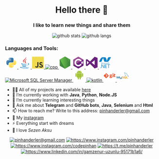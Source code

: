 <h1 align="center">Hello there 👋</h1>
<h3 align="center">I like to learn new things and share them</h3>

<p align="center">
	<img src="https://github-readme-stats.vercel.app/api/top-langs/?username=pinhanderler&layout=compact&hide_border=true&theme=tokyonight" alt="github stats"/>
	<img src="https://github-readme-stats.vercel.app/api?username=pinhanderler&show_icons=true&count_private=truet&hide_border=true&theme=tokyonight" alt="github langs"/>
</p>
<h3 align="left">Languages and Tools:</h3>
<p align="left"> 
   <a href="https://www.python.org" target="_blank"> <img src="https://raw.githubusercontent.com/devicons/devicon/master/icons/python/python-original.svg" alt="python" width="40" height="40"/> </a> 
  <a href="https://www.java.org" target="_blank"> <img src="https://raw.githubusercontent.com/devicons/devicon/master/icons/java/java-original.svg" alt="java" width="40" height="40"/> </a> 
  <a href="https://www.javascript.org" target="_blank"> <img src="https://raw.githubusercontent.com/devicons/devicon/master/icons/javascript/javascript-original.svg" alt="javascript" width="40" height="40"/> </a> 
<a href="https://www.cpp.org" target="_blank"> <img src="https://raw.githubusercontent.com/devicons/devicon/master/icons/cpp/cpp-original.svg" alt="cpp" width="40" height="40"/> </a> 	
<a href="https://www.nodejs.org" target="_blank"> <img src="https://raw.githubusercontent.com/devicons/devicon/master/icons/nodejs/nodejs-original.svg" alt="nodejs" width="40" height="40"/> </a> 	
<a href="https://docs.microsoft.com/en-us/dotnet/csharp/" target="_blank"> <img src="https://raw.githubusercontent.com/devicons/devicon/master/icons/csharp/csharp-original.svg" alt="csharp" width="40" height="40"/> </a>
  <a href="https://visualstudio.microsoft.com/" target="_blank"> <img src="https://raw.githubusercontent.com/devicons/devicon/master/icons/visualstudio/visualstudio-plain.svg" alt="visual studio" width="40" height="40"/> </a>
  <a href="https://docs.microsoft.com/en-us/dotnet/" target="_blank"> <img src="https://raw.githubusercontent.com/devicons/devicon/master/icons/dot-net/dot-net-plain-wordmark.svg" alt=".Net" width="40" height="40"/> </a>
  <a href="https://docs.microsoft.com/en-us/sql/ssms/download-sql-server-management-studio-ssms?view=sql-server-ver15" target="_blank"> <img src="https://cdn.worldvectorlogo.com/logos/microsoft-sql-server.svg" alt="Microsoft SQL Server Manager" width="40" height="40"/> </a> 
  <a href="https://developer.android.com" target="_blank"> <img src="https://raw.githubusercontent.com/devicons/devicon/master/icons/android/android-original-wordmark.svg"     alt="android" width="40" height="40"/> </a>
  <a href="https://kotlinlang.org" target="_blank"> <img src="https://www.vectorlogo.zone/logos/kotlinlang/kotlinlang-icon.svg" alt="kotlin" width="40" height="40"/> </a> 
  <a href="https://git-scm.com/" target="_blank"> <img src="https://raw.githubusercontent.com/devicons/devicon/master/icons/git/git-plain-wordmark.svg" alt="git" width="40" height="40"/> </a> 
  <a href="https://www.mysql.com/" target="_blank"> <img src="https://raw.githubusercontent.com/devicons/devicon/master/icons/mysql/mysql-original-wordmark.svg" alt="mysql" width="40" height="40"/> </a> 
 
</p>

- 👩‍💻 All of my projects are available  [here](https://github.com/pinhanderler?tab=repositories)
- 🔭 I’m currently working with **Java**, **Python**, **Node.JS**
- 🌱 I’m currently learning interesting things
- 💬 Ask me about **Telegram** and **GitHub bots**, **Java**, **Selenium** and **Html**
- 📫 How to reach me? Write to this address: pinhanderler@gmail.com
- 📌 My [instagram](https://instagram.com/pinhanderler)
- ⚡ Everything start with dreams
- 🎵 I love _Sezen Aksu_

<p align="center">
	<a href="mailto:pinhanderler@gmail.com" target="_blank" title="Mail"><img align="center" src="https://cdn.jsdelivr.net/npm/simple-icons@3.0.1/icons/gmail.svg" alt="pinhanderler@gmail.com" height="30" width="30" /></a>
	<a href="https://www.instagram.com/pinhanderler" target="_blank" title="Instagram"><img align="center" src="https://cdn.jsdelivr.net/npm/simple-icons@3.0.1/icons/instagram.svg" alt="https://www.instagram.com/pinhanderler" height="30" width="30" /></a>
	<a href="https://www.instagram.com/codepinhan" target="_blank" title="Instagram"><img align="center" src="https://cdn.jsdelivr.net/npm/simple-icons@3.0.1/icons/instagram.svg" alt="https://www.instagram.com/codepinhan" height="30" width="30" /></a>
	<a href="https://t.me/pinhanderler" target="_blank" title="Telegram"><img align="center" src="https://cdn.jsdelivr.net/npm/simple-icons@3.0.1/icons/telegram.svg" alt="https://t.me/pinhanderler" height="30" width="30" /></a>
	<a href="https://www.linkedin.com/in/gamzenur-uzunlu-95171b1a6/" target="_blank" title="LinkedIn"><img align="center" src="https://cdn.jsdelivr.net/npm/simple-icons@3.0.1/icons/linkedin.svg" alt="https://www.linkedin.com/in/gamzenur-uzunlu-95171b1a6/" height="30" width="30" /></a>
</p>
